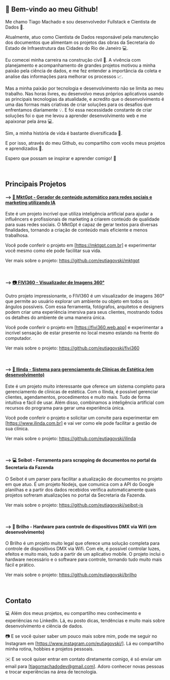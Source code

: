 ## 👋 Bem-vindo ao meu Github!

Me chamo Tiago Machado e sou desenvolvedor Fullstack e Cientista de Dados 🚀.

Atualmente, atuo como Cientista de Dados responsável pela manutenção dos documentos que alimentam os projetos das obras da Secretaria do Estado de Infraestrutura das Cidades do Rio de Janeiro 💻.

Eu comecei minha carreira na construção civil 🔨. A vivência com planejamento e acompanhamento de grandes projetos motivou a minha paixão pela ciência de dados, e me fez entender a importância da coleta e analise das informações para melhorar os processos 📈.


Mas a minha paixão por tecnologia e desenvolvimento não se limita ao meu trabalho. Nas horas livres, eu desenvolvo meus próprios aplicativos usando as principais tecnologias da atualidade, e acredito que o desenvolvimento é uma das formas mais criativas de criar soluções para os desafios que enfrentamos diariamente 💡. E foi essa necessidade constante de criar soluções foi o que me levou a aprender desenvolvimento web e me apaixonar pela área 💻.


Sim, a minha história de vida é bastante diversificada 🌈.


E por isso, através do meu Github, eu compartilho com vocês meus projetos e aprendizados 🤝.

Espero que possam se inspirar e aprender comigo! 🌟

</br>

## Principais Projetos

#### --> <a href='https://mktgpt.com.br' target='_blank'>🚀 MktGpt - Gerador de conteúdo automático para redes sociais e marketing utilizando IA</a>

Este é um projeto incrível que utiliza inteligência artificial para ajudar a influêncers e profissionais de marketing a criarem conteúdo de qualidade para suas redes sociais. O MktGpt é capaz de gerar textos para diversas finalidades, tornando a criação de conteúdo mais eficiente e menos trabalhosa. 

Você pode conferir o projeto em [https://mktgpt.com.br] e experimentar você mesmo como ele pode facilitar sua vida.

Ver mais sobre o projeto: https://github.com/eutiagovski/mktgpt

</br>

#### --> <a href='https://fivi360.web.app' target='_blank'>📷 FIVI360 - Visualizador de Imagens 360°</a>

Outro projeto impressionante, o FIVI360 é um visualizador de imagens 360° que permite ao usuário explorar um ambiente ou objeto em todos os ângulos possíveis. Com essa ferramenta, fotógrafos, arquitetos e designers podem criar uma experiência imersiva para seus clientes, mostrando todos os detalhes do ambiente de uma maneira única. 

Você pode conferir o projeto em [https://fivi360.web.app] e experimentar a incrível sensação de estar presente no local mesmo estando na frente do computador.

Ver mais sobre o projeto: https://github.com/eutiagovski/fivi360

</br>

#### --> <a href='https://www.ilinda.com.br' target='_blank'>💆 Ilinda - Sistema para gerenciamento de Clínicas de Estética (em desenvolvimento)</a>

Este é um projeto muito interessante que oferece um sistema completo para gerenciamento de clínicas de estética. Com o Ilinda, é possível gerenciar clientes, agendamentos, procedimentos e muito mais. Tudo de forma intuitiva e fácil de usar. Além disso, combinamos a inteligência artificial com recursos do programa para gerar uma experiência única.

 Você pode conferir o projeto e solicitar um convite para experimentar em [https://www.ilinda.com.br] e vai ver como ele pode facilitar a gestão de sua clínica.

Ver mais sobre o projeto: https://github.com/eutiagovski/ilinda

</br>

#### --> 💻 Seibot - Ferramenta para scrapping de documentos no portal da Secretaria da Fazenda

O Seibot é um parser para facilitar a atualização de documentos no projeto em que atuo. É um projeto Nodejs, que comunica com a API do Google planilhas e a partir dos dados recebidos verifica automaticamente quais projetos sofreram atualizações no portal da Secretaria da Fazenda.

Ver mais sobre o projeto: https://github.com/eutiagovski/seibot-js

</br>

#### --> 🌟 Brilho - Hardware para controle de dispositivos DMX via Wifi (em desenvolvimento)

O Brilho é um projeto muito legal que oferece uma solução completa para controle de dispositivos DMX via Wifi. Com ele, é possível controlar luzes, efeitos e muito mais, tudo a partir de um aplicativo mobile. O projeto inclui o hardware necessário e o software para controle, tornando tudo muito mais fácil e prático.

Ver mais sobre o projeto: https://github.com/eutiagovski/brilho

</br>

## Contato

💻 Além dos meus projetos, eu compartilho meu conhecimento e experiências no LinkedIn. Lá, eu posto dicas, tendências e muito mais sobre desenvolvimento e ciência de dados.

📷 E se você quiser saber um pouco mais sobre mim, pode me seguir no Instagram em [https://www.instagram.com/eutiagovski/]. Lá eu compartilho minha rotina, hobbies e projetos pessoais.

✉️ E se você quiser entrar em contato diretamente comigo, é só enviar um email para [tiagomachadodev@gmail.com]. Adoro conhecer novas pessoas e trocar experiências na área de tecnologia.
